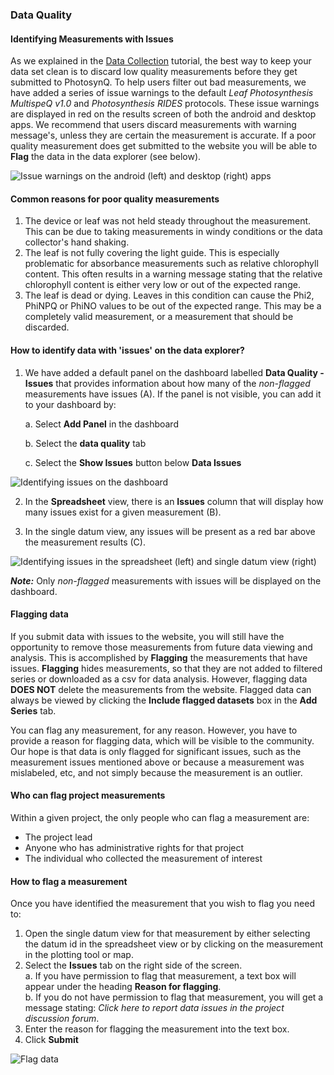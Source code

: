 ### Data Quality

#### Identifying Measurements with Issues

As we explained in the [Data Collection](https://photosynq.org/tutorials/data_collection#submitting-quality-measurements) tutorial, the best way to keep your data set clean is to discard low quality measurements before they get submitted to PhotosynQ. To help users filter out bad measurements, we have added a series of issue warnings to the default *Leaf Photosynthesis MultispeQ v1.0* and *Photosynthesis RIDES* protocols. These issue warnings are displayed in red on the results screen of both the android and desktop apps. We recommend that users discard measurements with warning message's, unless they are certain the measurement is accurate. If a poor quality measurement does get submitted to the website you will be able to **Flag** the data in the data explorer (see below).

![Issue warnings on the android (left) and desktop (right) apps](../images/tutorials/_data_quality_issue_warnings_apps)


#### Common reasons for poor quality measurements

1. The device or leaf was not held steady throughout the measurement. This can be due to taking measurements in windy conditions or the data collector's hand shaking.
2. The leaf is not fully covering the light guide. This is especially problematic for absorbance measurements such as relative chlorophyll content. This often results in a warning message stating that the relative chlorophyll content is either very low or out of the expected range.
3. The leaf is dead or dying. Leaves in this condition can cause the Phi2, PhiNPQ or PhiNO values to be out of the expected range. This may be a completely valid measurement, or a measurement that should be discarded.


#### How to identify data with 'issues' on the data explorer?

1. We have added a default panel on the dashboard labelled **Data Quality - Issues** that provides information about how many of the *non-flagged* measurements have issues (A). If the panel is not visible, you can add it to your dashboard by:

	a. Select **Add Panel** in the dashboard
	
	b. Select the **data quality** tab
	
	c. Select the **Show Issues** button below **Data Issues**

![Identifying issues on the dashboard](../images/tutorials/_data_quality_dashboard_issues)


2. In the **Spreadsheet** view, there is an **Issues** column that will display how many issues exist for a given measurement (B).

3. In the single datum view, any issues will be present as a red bar above the measurement results (C).

![Identifying issues in the spreadsheet (left) and single datum view (right)](../images/tutorials/_data_quality_spreadsheet_single_datum)

***Note:*** Only *non-flagged* measurements with issues will be displayed on the dashboard. 

#### Flagging data
If you submit data with issues to the website, you will still have the opportunity to remove those measurements from future data viewing and analysis. This is accomplished by **Flagging** the measurements that have issues. **Flagging** hides measurements, so that they are not added to filtered series or downloaded as a csv for data analysis. However, flagging data **DOES NOT** delete the measurements from the website. Flagged data can always be viewed by clicking the **Include flagged datasets** box in the **Add Series** tab. 

You can flag any measurement, for any reason. However, you have to provide a reason for flagging data, which will be visible to the community. Our hope is that data is only flagged for significant issues, such as the measurement issues mentioned above or because a measurement was mislabeled, etc, and not simply because the measurement is an outlier.

#### Who can flag project measurements
Within a given project, the only people who can flag a measurement are:

- The project lead  
- Anyone who has administrative rights for that project  
- The individual who collected the measurement of interest

#### How to flag a measurement
Once you have identified the measurement that you wish to flag you need to:

1. Open the single datum view for that measurement by either selecting the datum id in the spreadsheet view or by clicking on the measurement in the plotting tool or map.
2. Select the **Issues** tab on the right side of the screen.  
a. If you have permission to flag that measurement, a text box will appear under the heading **Reason for flagging**.	
b. If you do not have permission to flag that measurement, you will get a message stating: *Click here to report data issues in the project discussion forum*.
3. Enter the reason for flagging the measurement into the text box. 
4. Click **Submit** 

![Flag data](../images/tutorials/_data_quality_flag_data)
